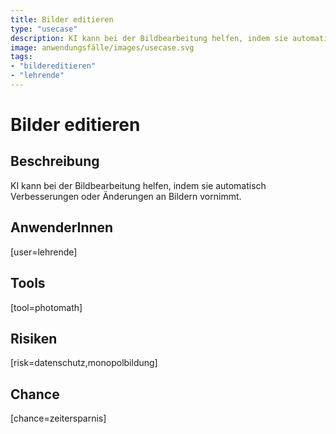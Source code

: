 ```yaml
---
title: Bilder editieren
type: "usecase"
description: KI kann bei der Bildbearbeitung helfen, indem sie automatisch Verbesserungen oder Änderungen an Bildern vornimmt.
image: anwendungsfälle/images/usecase.svg
tags:
- "bildereditieren"
- "lehrende"
---
```


# Bilder editieren

## Beschreibung

KI kann bei der Bildbearbeitung helfen, indem sie automatisch Verbesserungen oder Änderungen an Bildern vornimmt.

## AnwenderInnen

[user=lehrende]


## Tools

[tool=photomath]


## Risiken

[risk=datenschutz,monopolbildung]


## Chance

[chance=zeitersparnis]
